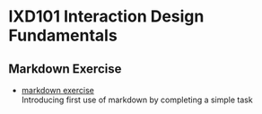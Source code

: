 IXD101 Interaction Design Fundamentals
======================================

Markdown Exercise
-----------------
- [markdown exercise](https://loosecookie.github.io/MarkdownExercise/markdown_exercise.html) <br>
Introducing first use of markdown by completing a simple task